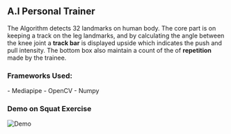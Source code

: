 <h2>A.I Personal Trainer</h2>
The Algorithm detects 32 landmarks on human body. The core part is on keeping a track on the leg landmarks, 
and by calculating the angle between the knee joint a <b>track bar</b> is displayed upside which indicates the push and pull intensity.
The bottom box also maintain a count of the of <b>repetition</b> made by the trainee.
<h3> Frameworks Used: </h3>
- Mediapipe
- OpenCV
- Numpy
<h3>Demo on Squat Exercise</h3>

![Demo](https://github.com/Akhil-Tony/A.I-Personal-Trainer/blob/master/sample.gif)
